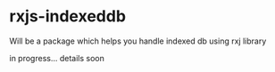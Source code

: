 # rxjs-indexeddb

Will be a package which helps you handle indexed db using rxj library

in progress...
details soon